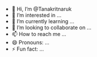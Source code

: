 - 👋 Hi, I’m @Tanakritnaruk
- 👀 I’m interested in ...
- 🌱 I’m currently learning ...
- 💞️ I’m looking to collaborate on ...
- 📫 How to reach me ...
- 😄 Pronouns: ...
- ⚡ Fun fact: ...

<!---
Tanakritnaruk/Tanakritnaruk is a ✨ special ✨ repository because its `README.md` (this file) appears on your GitHub profile.
You can click the Preview link to take a look at your changes.
--->
